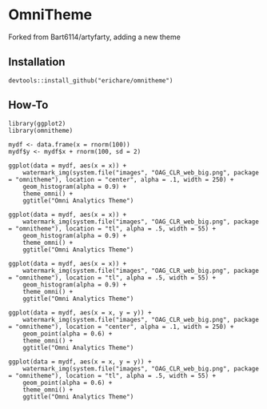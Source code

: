 # OmniTheme

Forked from Bart6114/artyfarty, adding a new theme

## Installation

    devtools::install_github("erichare/omnitheme")

## How-To

    library(ggplot2)
    library(omnitheme)

    mydf <- data.frame(x = rnorm(100))
    mydf$y <- mydf$x + rnorm(100, sd = 2)

    ggplot(data = mydf, aes(x = x)) +
        watermark_img(system.file("images", "OAG_CLR_web_big.png", package = "omnitheme"), location = "center", alpha = .1, width = 250) +
        geom_histogram(alpha = 0.9) +
        theme_omni() + 
        ggtitle("Omni Analytics Theme")

    ggplot(data = mydf, aes(x = x)) +
        watermark_img(system.file("images", "OAG_CLR_web_big.png", package = "omnitheme"), location = "tl", alpha = .5, width = 55) +
        geom_histogram(alpha = 0.9) +
        theme_omni() + 
        ggtitle("Omni Analytics Theme")

    ggplot(data = mydf, aes(x = x)) +
        watermark_img(system.file("images", "OAG_CLR_web_big.png", package = "omnitheme"), location = "tl", alpha = .5, width = 55) +
        geom_histogram(alpha = 0.9) +
        theme_omni() + 
        ggtitle("Omni Analytics Theme")

    ggplot(data = mydf, aes(x = x, y = y)) +
        watermark_img(system.file("images", "OAG_CLR_web_big.png", package = "omnitheme"), location = "center", alpha = .1, width = 250) +
        geom_point(alpha = 0.6) +
        theme_omni() + 
        ggtitle("Omni Analytics Theme")

    ggplot(data = mydf, aes(x = x, y = y)) +
        watermark_img(system.file("images", "OAG_CLR_web_big.png", package = "omnitheme"), location = "tl", alpha = .5, width = 55) +
        geom_point(alpha = 0.6) +
        theme_omni() + 
        ggtitle("Omni Analytics Theme")
